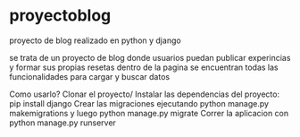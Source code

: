 # proyectoblog
proyecto de blog realizado en python y django

se trata de un proyecto de blog donde usuarios puedan publicar experincias y formar sus
propias resetas
dentro de la pagina se encuentran todas las funcionalidades
para cargar y buscar datos 

Como usarlo?
Clonar el proyecto/
Instalar las dependencias del proyecto: pip install django
Crear las migraciones ejecutando python manage.py makemigrations y luego python manage.py migrate
Correr la aplicacion con python manage.py runserver
